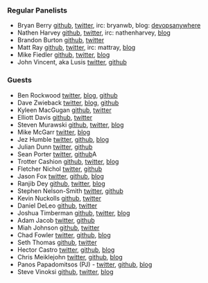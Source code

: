 ### Regular Panelists
* Bryan Berry [github](http://github.com/bryanwb), [twitter](http://twitter.com/bryanwb), irc: bryanwb, blog: [devopsanywhere](http://devopsanywhere.blogspot.com)
* Nathen Harvey [github](http://github.com/nathenharvey), [twitter](http://twitter.com/nathenharvey), irc: nathenharvey, [blog](http://nathenharvey.com)
* Brandon Burton [github](http://github.com/solarce), [twitter](https://twitter.com/solarce)
* Matt Ray [github](http://github.com/mattray), [twitter](http://twitter.com/mattray), irc: mattray, [blog](http://www.leastresistance.net/)
* Mike Fiedler [github](http://github.com/miketheman), [twitter](http://twitter.com/mikefiedler), [blog](http://www.miketheman.net)
* John Vincent, aka Lusis [twitter](https://twitter.com/#!/lusis), [github](https://github.com/lusis)

### Guests
* Ben Rockwood [twitter](https://twitter.com/benr), [blog](http://cuddletech.com/?page_id=834), [github](https://github.com/benr)
* Dave Zwieback [twitter](https://twitter.com/mindweather), [blog](http://mindweather.com/), [github](https://github.com/mindweather)
* Kyleen MacGugan [github](https://github.com/kmacgugan), [twitter](https://twitter.com/MacGoogly)
* Elliott Davis [github](https://github.com/elliott-davis), [twitter](https://twitter.com/libsysguy)
* Steven Murawski [github](https://github.com/smurawski), [twitter](https://twitter.com/stevenmurawski), [blog](http://stevenmurawski.com/)
* Mike McGarr [twitter](https://twitter.com/jmichaelmcgarr), [blog](http://earlyandoften.wordpress.com/)
* Jez Humble [twitter](https://twitter.com/jezhumble), [github](https://github.com/Jezhumble), [blog](http://continuousdelivery.com/)
* Julian Dunn [twitter](https://twitter.com/julian_dunn), [github](https://github.com/juliandunn)
* Sean Porter [twitter](https://twitter.com/portertech), [github](https://github.com/portertech)A
* Trotter Cashion [github](http://github.com/trotter), [twitter](http://twitter.com/cashion), [blog](http://trottercashion.com)
* Fletcher Nichol [twitter](http://twitter.com/fnichol), [github](https://github.com/fnichol)
* Jason Fox [twitter](https://twitter.com/jasonrobertfox), [github](https://github.com/jasonrobertfox), [blog](http://neverstopbuilding.net/)
* Ranjib Dey [github](https://github.com/ranjib), [twitter](https://twitter.com/ranjibdey), [blog](http://ranjib.posterous.com/)
* Stephen Nelson-Smith [twitter](https://twitter.com/lordcope), [github](http://github.com/lordcope)
* Kevin Nuckolls [github](https://github.com/knuckolls), [twitter](https://twitter.com/knuckolls)
* Daniel DeLeo [github](https://github.com/danielsdeleo), [twitter](http://twitter.com/kallistec)
* Joshua Timberman [github](http://github.com/jtimberman), [twitter](https://twitter.com/jtimberman), [blog](http://jtimberman.housepub.org/)
* Adam Jacob [twitter](https://twitter.com/adamhjk), [github](https://github.com/adamhjk)
* Miah Johnson [github](https://github.com/miah), [twitter](https://twitter.com/miah_)
* Chad Fowler [twitter](https://twitter.com/chadfowler), [github](https://github.com/chad), [blog](http://chadfowler.com/)
* Seth Thomas [github](https://github.com/cheeseplus), [twitter](https://twitter.com/cheeseplus)
* Hector Castro  [twitter](https://twitter.com/hectcastro), [github](https://github.com/hectcastro), [blog](http://hectcastro.me/)
* Chris Meiklejohn [twitter](https://twitter.com/cmeik), [github](https://github.com/cmeiklejohn/), [blog](http://christophermeiklejohn.com/)
* Panos Papadomitsos (PJ) - [twitter](https://twitter.com/priestjim), [github](https://github.com/priestjim), [blog](http://ezgr.net/)
* Steve Vinoksi [github](https://github.com/vinoski), [twitter](https://twitter.com/stevevinoski), [blog](http://steve.vinoski.net/blog/)
